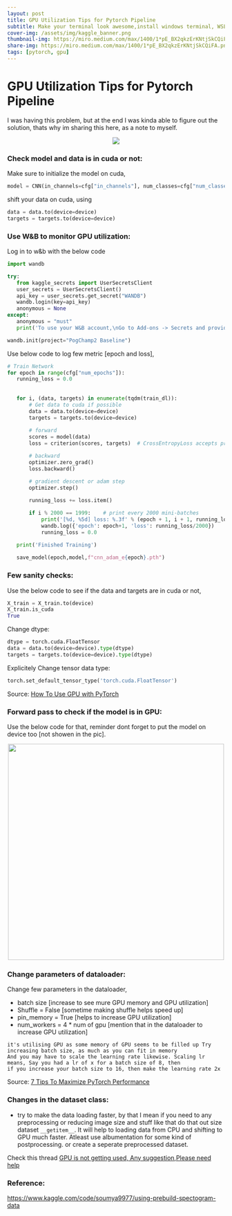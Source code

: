 ```yaml
---
layout: post
title: GPU Utilization Tips for Pytorch Pipeline
subtitle: Make your terminal look awesome,install windows terminal, WSL,Oh-my-posh,zsh,terminal icon
cover-img: /assets/img/kaggle_banner.png
thumbnail-img: https://miro.medium.com/max/1400/1*pE_BX2qkzErKNtjSkCQiFA.png
share-img: https://miro.medium.com/max/1400/1*pE_BX2qkzErKNtjSkCQiFA.png
tags: [pytorch, gpu]
---
```


# GPU Utilization Tips for Pytorch Pipeline
I was having this problem, but at the end I was kinda able to figure out the solution, thats why im sharing this here, as a note to myself.

<p align="center">
<img src="https://i.imgur.com/TznQh59.jpg">
</p>

### Check model and data is in cuda or not:
 Make sure to initialize the model on cuda,
 ```python
 model = CNN(in_channels=cfg["in_channels"], num_classes=cfg["num_classes"]).to(device)
 ```
 
 shift your data on cuda, using
 ```python
data = data.to(device=device)
targets = targets.to(device=device)
 ```
 
 ### Use W&B to monitor GPU utilization:
 Log in to w&b with the below code
 
 ```python
 import wandb

try:
    from kaggle_secrets import UserSecretsClient
    user_secrets = UserSecretsClient()
    api_key = user_secrets.get_secret("WANDB")
    wandb.login(key=api_key)
    anonymous = None
except:
    anonymous = "must"
    print('To use your W&B account,\nGo to Add-ons -> Secrets and provide your W&B access token. Use the Label name as WANDB. \nGet your W&B access token from here: https://wandb.ai/authorize')
 
 wandb.init(project="PogChamp2 Baseline")
 ```
 Use below code to log few metric [epoch and loss],
 
 ```python
# Train Network
for epoch in range(cfg["num_epochs"]):
    running_loss = 0.0
    
    
    for i, (data, targets) in enumerate(tqdm(train_dl)):
        # Get data to cuda if possible
        data = data.to(device=device)
        targets = targets.to(device=device)
        
        # forward
        scores = model(data)
        loss = criterion(scores, targets)  # CrossEntropyLoss accepts prediction in the shape of (64,10) and target is 64 [not sure]

        # backward
        optimizer.zero_grad()
        loss.backward()

        # gradient descent or adam step
        optimizer.step()
        
        running_loss += loss.item()

        if i % 2000 == 1999:    # print every 2000 mini-batches
            print('[%d, %5d] loss: %.3f' % (epoch + 1, i + 1, running_loss / 2000))
            wandb.log({'epoch': epoch+1, 'loss': running_loss/2000})                  # Logging the epoch and loss, it will also help to log system config
            running_loss = 0.0

    print('Finished Training')
    
    save_model(epoch,model,f"cnn_adam_e{epoch}.pth")
 ```
 
### Few sanity checks:
Use the below code to see if the data and targets are in cuda or not,
```python
X_train = X_train.to(device)
X_train.is_cuda
True
```
Change dtype:
```python
dtype = torch.cuda.FloatTensor
data = data.to(device=device).type(dtype)
targets = targets.to(device=device).type(dtype)
```
Explicitely Change tensor data type:
```python
torch.set_default_tensor_type('torch.cuda.FloatTensor')
```

Source: [How To Use GPU with PyTorch](https://wandb.ai/wandb/common-ml-errors/reports/How-To-Use-GPU-with-PyTorch---VmlldzozMzAxMDk)

### Forward pass to check if the model is in GPU:
Use the below code for that, reminder dont forget to put the model on device too [not showen in the pic].
<p align="center">
<img width = "500" src="https://i.imgur.com/j9nNG4m.jpg">
</p>

### Change parameters of dataloader:
Change few parameters in the dataloader,
- batch size [increase to see mure GPU memory and GPU utilization]
- Shuffle = False [sometime making shuffle helps speed up]
- pin_memory = True [helps to increase GPU utilization]
- num_workers = 4 * num of gpu [mention that in the dataloader to increase GPU utilization]

```
it's utilising GPU as some memory of GPU seems to be filled up Try increasing batch size, as much as you can fit in memory
And you may have to scale the learning rate likewise. Scaling lr means, Say you had a lr of x for a batch size of 8, then 
if you increase your batch size to 16, then make the learning rate 2x
```
Source: [7 Tips To Maximize PyTorch Performance](https://towardsdatascience.com/7-tips-for-squeezing-maximum-performance-from-pytorch-ca4a40951259)

### Changes in the dataset class:
- try to make the data loading faster, by that I mean if you need to any preprocessing or reducing image size and stuff like that do that out size dataset `__getitem__`. It will help to loading data from CPU and shifting to GPU much faster. Atleast use albumentation for some kind of postprocessing. or create a seperate preprocessed dataset.
 
 Check this thread [GPU is not getting used, Any suggestion,Please need help](https://www.kaggle.com/c/siim-isic-melanoma-classification/discussion/158304)


### Reference:
https://www.kaggle.com/code/soumya9977/using-prebuild-spectogram-data



